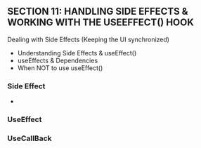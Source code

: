 ## SECTION 11: HANDLING SIDE EFFECTS & WORKING WITH THE USEEFFECT() HOOK

Dealing with Side Effects (Keeping the UI synchronized)

- Understanding Side Effects & useEffect()
- useEffects & Dependencies
- When NOT to use useEffect()

### Side Effect
- 

### UseEffect

### UseCallBack
